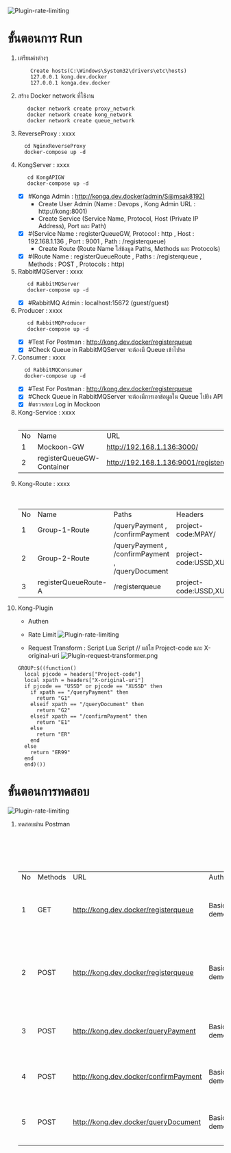 
![Plugin-rate-limiting](https://github.com/codetobas999/Community/blob/main/LABS/Dockers/APIGW-QUEUE/images/API_GW_new-ServiceDiagram.png)
# ขั้นตอนการ Run 
1. เตรียมค่าต่างๆ
    ```command
        Create hosts(C:\Windows\System32\drivers\etc\hosts)
        127.0.0.1 kong.dev.docker
        127.0.0.1 konga.dev.docker
    ```
3. สร้าง Docker network ที่ใช้งาน
    ```docker
       docker network create proxy_network
       docker network create kong_network
       docker network create queue_network
    ```
4. ReverseProxy : xxxx
    ```command
      cd NginxReverseProxy
      docker-compose up -d
    ```
5. KongServer : xxxx
   ```command
      cd KongAPIGW
      docker-compose up -d
    ```
     - [x] #Konga Admin : http://konga.dev.docker(admin/S@msak8192)
        - Create User Admin (Name : Devops , Kong Admin URL : http://kong:8001)
        - Create Service (Service Name, Protocol, Host (Private IP Address), Port และ Path)
     - [x] #(Service Name : registerQueueGW, Protocol : http , Host : 192.168.1.136  , Port : 9001 , Path : /registerqueue)
       - Create Route (Route Name ใส่ข้อมูล Paths, Methods และ Protocols)
     - [x] #(Route Name : registerQueueRoute , Paths : /registerqueue , Methods : POST , Protocols : http)

6. RabbitMQServer : xxxx
   ```command
      cd RabbitMQServer
      docker-compose up -d
    ```
      - [x] #RabbitMQ Admin : localhost:15672 (guest/guest)
7. Producer : xxxx
   ```command
      cd RabbitMQProducer
      docker-compose up -d
   ```
      - [x] #Test For Postman : http://kong.dev.docker/registerqueue 
      - [x] #Check Queue in RabbitMQServer จะต้องมี Queue เข้าไปรอ
8. Consumer : xxxx
    ```command
      cd RabbitMQConsumer
      docker-compose up -d
    ```
      - [x] #Test For Postman : http://kong.dev.docker/registerqueue 
      - [x] #Check Queue in RabbitMQServer จะต้องมีการเอาข้อมูลใน Queue ไปยิง API
      - [x] #ตรวจสอบ Log in Mockoon
8. Kong-Service : xxxx   
        <table>
        <tr>
            <td>No</td>
            <td>Name</td>
            <td>URL</td>
        </tr>
        <tr>
            <td>1</td>
            <td>Mockoon-GW</td>
            <td>http://192.168.1.136:3000/</td>
        </tr>
        <tr>
            <td>2</td>
            <td>registerQueueGW-Container</td>
            <td>http://192.168.1.136:9001/registerqueue</td>
        </tr>  
        </table>  
7. Kong-Route : xxxx   
        <table>
        <tr>
            <td>No</td>
            <td>Name</td>
            <td>Paths</td>
            <td>Headers</td>
            <td>Methods</td>
            <td>Protocols</td>
        </tr>
        <tr>
            <td>1</td>
            <td>Group-1-Route</td>
            <td>/queryPayment  , /confirmPayment</td>
            <td>project-code:MPAY/</td>
            <td>POST</td>
            <td>http</td>
        </tr>
        <tr>
            <td>2</td>
            <td>Group-2-Route</td>
            <td>/queryPayment  , /confirmPayment , /queryDocument</td>
            <td>project-code:USSD,XUSSD/</td>
            <td>POST</td>
            <td>http</td>
        </tr>    
        <tr>
            <td>3</td>
            <td>registerQueueRoute-A</td>
            <td>/registerqueue</td>
            <td>project-code:USSD,XUSSD/</td>
            <td>POST</td>
            <td>http</td>
        </tr>   
        </table> 
  12. Kong-Plugin
      - Authen
      - Rate Limit
            ![Plugin-rate-limiting](https://github.com/codetobas999/Community/blob/main/LABS/Dockers/APIGW-QUEUE/images/Plugin-rate-limiting.png)
        
      - Request Transform : Script Lua Script // แก้ไข Project-code และ X-original-uri
            ![Plugin-request-transformer.png](https://github.com/codetobas999/Community/blob/main/LABS/Dockers/APIGW-QUEUE/images/Plugin-request-transformer.png)
      ```
      GROUP:$((function()
        local pjcode = headers["Project-code"]
        local xpath = headers["X-original-uri"]
        if pjcode == "USSD" or pjcode == "XUSSD" then
          if xpath == "/queryPayment" then
            return "G1"
          elseif xpath == "/queryDocument" then
            return "G2"  
          elseif xpath == "/confirmPayment" then
            return "E1"
          else
            return "ER"  
          end                  
        else
          return "ER99"    
        end  
        end)())
      ```
# ขั้นตอนการทดสอบ
![Plugin-rate-limiting](https://github.com/codetobas999/Community/blob/main/LABS/Dockers/APIGW-QUEUE/images/APIGW_RabbitMQ.png)
1. ทดสอบผ่าน Postman
        <table>
        <tr>
            <td>No</td>
            <td>Methods</td>
            <td>URL</td>
            <td>Authen</td>
            <td>Header</td>
            <td>Body</td>
            <td>Remark</td>
        </tr>
        <tr>
            <td>1</td>
            <td>GET</td>
            <td>http://kong.dev.docker/registerqueue</td>
            <td>Basic Auth : demo/demo</td>
            <td>project-code:MPAY|USSD|XUSSD</td>
            <td>{
                 "param_queue_name": "queue",
                 "param_exchange_name": "",
                 "param_routing_key_name": "hello",
                 "service_method": "GET",
                 "service_url": "http://192.168.1.136:3000/mockGET",
                 "service_input": "",
                 "service_sleep": 2
                }</td>
            <td>เพื่อไว้ทดสอบดูเรื่อง Queue Process</td> 
        </tr>
        <tr>
            <td>2</td>
            <td>POST</td>
            <td>http://kong.dev.docker/registerqueue</td>
            <td>Basic Auth : demo/demo</td>
            <td>project-code:MPAY|USSD|XUSSD</td>
            <td>{
             "param_queue_name": "queue",
             "param_exchange_name": "",
             "param_routing_key_name": "hello",
             "service_method": "POST",
             "service_url": "http://192.168.1.136:3000/mockPOST",
             "service_input": "{''name'': ''Alice'', ''age'': 31, ''children''}",
             "service_sleep": 2
            }</td>
            <td>เพื่อไว้ทดสอบดูเรื่อง Queue Process</td> 
        </tr>  
        <tr>
            <td>3</td>
            <td>POST</td>
            <td>http://kong.dev.docker/queryPayment</td>
            <td>Basic Auth : demo/demo</td>
            <td>project-code:MPAY|USSD|XUSSD</td>
            <td>{}</td>
            <td>เพื่อไว้ทดสอบดูเรื่อง Rate Limit</td> 
        </tr>   
        <tr>
            <td>4</td>
            <td>POST</td>
            <td>http://kong.dev.docker/confirmPayment</td>
            <td>Basic Auth : demo/demo</td>
            <td>project-code:MPAY|USSD|XUSSD</td>
            <td>{}</td>
            <td>เพื่อไว้ทดสอบดูเรื่อง Rate Limit</td>  
        </tr>   
        <tr>
            <td>5</td>
            <td>POST</td>
            <td>http://kong.dev.docker/queryDocument</td>
            <td>Basic Auth : demo/demo</td>
            <td>project-code:MPAY|USSD|XUSSD</td>
            <td>{}</td>
            <td>เพื่อไว้ทดสอบดูเรื่อง Rate Limit</td>  
        </tr>   
        </table> 

